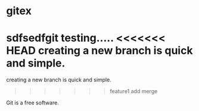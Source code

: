 # gitex
sdfsedfgit
testing.....
<<<<<<< HEAD
creating a new branch is quick and simple.
=======
creating a new branch is quick and simple.
>>>>>>> feature1
add merge

Git is a free software.
